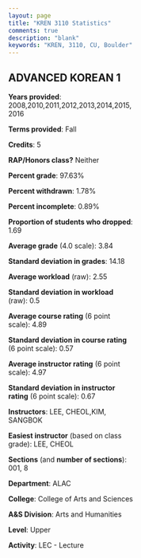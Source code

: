 ```yaml
---
layout: page
title: "KREN 3110 Statistics"
comments: true
description: "blank"
keywords: "KREN, 3110, CU, Boulder"
--- 
```

<head>
<script src="https://ajax.googleapis.com/ajax/libs/jquery/2.1.3/jquery.min.js"></script>
<script src="https://dl.dropboxusercontent.com/s/pc42nxpaw1ea4o9/highcharts.js?dl=0"></script>
<!-- <script src="../assets/js/highcharts.js"></script> -->
<style type="text/css">@font-face {
	font-family: "Bebas Neue";
	src: url(https://www.filehosting.org/file/details/544349/BebasNeue%20Regular.otf) format("opentype");
	}
	h1.Bebas { 
		font-family: "Bebas Neue", Verdana, Tahoma;
	}
</style>
</head>
<body>
	<div id="container" style="float: right; width: 45%; height: 88%; margin-left: 2.5%; margin-right: 2.5%;"></div>
	<script language="JavaScript">
		$(document).ready(function() {
		var chart = {type: 'column'};
		var title = {text: 'Grade Distribution'};
		var xAxis = {categories: ['A','B','C','D','F'],crosshair: true};
		var yAxis = {min: 0,title: {text: 'Percentage'}};
		var tooltip = {headerFormat: '<center><b><span style="font-size:20px">{point.key}</span></b></center>',
		               pointFormat: '<td style="padding:0"><b>{point.y:.1f}%</b></td>',
		               footerFormat: '</table>',shared: true,useHTML: true};
		var plotOptions = {column: {pointPadding: 0.0,borderWidth: 0}};  
		var credits = {enabled: false};var series= [{name: 'Percent',data: [88.5,11.5,0.0,0.0,0.0,]}];
		var json = {};
		json.chart = chart;
		json.title = title;
		json.tooltip = tooltip;
		json.xAxis = xAxis;
		json.yAxis = yAxis;  
		json.series = series;
		json.plotOptions = plotOptions;  
		json.credits = credits;
		$('#container').highcharts(json);
	});
	</script>
</body>
			   
## ADVANCED KOREAN 1

**Years provided**: 2008,2010,2011,2012,2013,2014,2015,2016

**Terms provided**: Fall

**Credits**: 5

**RAP/Honors class?** Neither

**Percent grade**: 97.63%

**Percent withdrawn**: 1.78%

**Percent incomplete**: 0.89%

**Proportion of students who dropped**: 1.69

**Average grade** (4.0 scale): 3.84

**Standard deviation in grades**: 14.18

**Average workload** (raw): 2.55

**Standard deviation in workload** (raw): 0.5

**Average course rating** (6 point scale): 4.89

**Standard deviation in course rating** (6 point scale): 0.57

**Average instructor rating** (6 point scale): 4.97

**Standard deviation in instructor rating** (6 point scale): 0.67

**Instructors**: LEE, CHEOL,KIM, SANGBOK

**Easiest instructor** (based on class grade): LEE, CHEOL

**Sections** (and **number of sections**): 001, 8

**Department**: ALAC

**College**: College of Arts and Sciences

**A&S Division**: Arts and Humanities

**Level**: Upper

**Activity**: LEC - Lecture